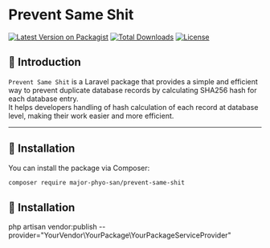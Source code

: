 # Prevent Same Shit

[![Latest Version on Packagist](https://img.shields.io/packagist/v/major-phyo-san/prevent-same-shit.svg?style=flat-square)](https://packagist.org/packages/major-phyo-san/prevent-same-shit)
[![Total Downloads](https://img.shields.io/packagist/dt/major-phyo-san/prevent-same-shit.svg?style=flat-square)](https://packagist.org/packages/major-phyo-san/prevent-same-shit)
[![License](https://img.shields.io/packagist/l/major-phyo-san/prevent-same-shit.svg?style=flat-square)](https://packagist.org/packages/major-phyo-san/prevent-same-shit)

## 🚀 Introduction

`Prevent Same Shit` is a Laravel package that provides a simple and efficient way to prevent duplicate database records by calculating SHA256 hash for each database entry.  
It helps developers handling of hash calculation of each record at database level, making their work easier and more efficient.

---

## 💾 Installation

You can install the package via Composer:

```bash
composer require major-phyo-san/prevent-same-shit
```

## 💾 Installation

php artisan vendor:publish --provider="YourVendor\\YourPackage\\YourPackageServiceProvider"


